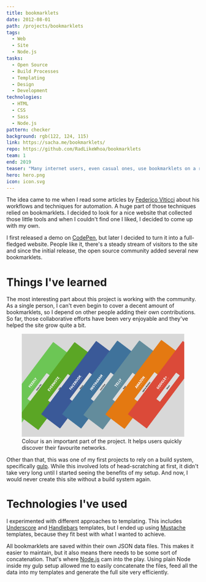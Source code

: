 ```yaml
---
title: bookmarklets
date: 2012-08-01
path: /projects/bookmarklets
tags:
  - Web
  - Site
  - Node.js
tasks:
  - Open Source
  - Build Processes
  - Templating
  - Design
  - Development
technologies:
  - HTML
  - CSS
  - Sass
  - Node.js
pattern: checker
background: rgb(122, 124, 115)
link: https://sacha.me/bookmarklets/
repo: https://github.com/RadLikeWhoa/bookmarklets
team: 1
end: 2019
teaser: "Many internet users, even casual ones, use bookmarklets on a regular basis. bookmarklets are little links that reside in the browser's bookmarks bar that, when clicked, do things like tweeting the current website or saving a site's images to Pinterest."
hero: hero.png
icon: icon.svg
---
```


The idea came to me when I read some articles by [Federico Viticci](http://macstories.net) about his workflows and techniques for automation. A huge part of those techniques relied on bookmarklets. I decided to look for a nice website that collected those little tools and when I couldn't find one I liked, I decided to come up with my own.

I first released a demo on [CodePen](http://codepen.io), but later I decided to turn it into a full-fledged website. People like it, there's a steady stream of visitors to the site and since the initial release, the open source community added several new bookmarklets.

# Things I've learned

The most interesting part about this project is working with the community. As a single person, I can't even begin to cover a decent amount of bookmarklets, so I depend on other people adding their own contributions. So far, those collaborative efforts have been very enjoyable and they've helped the site grow quite a bit.

<figure>
	<img src="overview.png" />
  <figcaption data-marginalia="right">Colour is an important part of the project. It helps users quickly discover their favourite networks.</figcaption>
</figure>

Other than that, this was one of my first projects to rely on a build system, specifically [gulp](http://gulpjs.com). While this involved lots of head-scratching at first, it didn't take very long until I started seeing the benefits of my setup. And now, I would never create this site without a build system again.

# Technologies I've used

I experimented with different approaches to templating. This includes [Underscore](http://underscorejs.org) and [Handlebars](http://handlebarsjs.com) templates, but I ended up using [Mustache](http://mustache.github.io) templates, because they fit best with what I wanted to achieve.

All bookmarklets are saved within their own JSON data files. This makes it easier to maintain, but it also means there needs to be some sort of concatenation. That's where [Node.js](http://mustache.github.io) cam into the play. Using plain Node inside my gulp setup allowed me to easily concatenate the files, feed all the data into my templates and generate the full site very efficiently.
